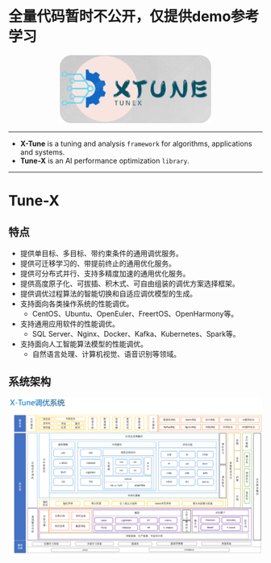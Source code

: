  # 全量代码暂时不公开，仅提供demo参考学习
 

<p align="center">
  <img width="300" src="images/logo.png" alt="TuneX Logo" />
</p>
<hr>

+ **X-Tune** is a tuning and analysis `framework` for algorithms, applications and systems.
+ **Tune-X** is an AI performance optimization `library`.

<hr>

# Tune-X

## 特点 
- 提供单目标、多目标、带约束条件的通用调优服务。
- 提供可迁移学习的、带提前终止的通用优化服务。
- 提供可分布式并行、支持多精度加速的通用优化服务。
- 提供高度原子化、可拔插、积木式、可自由组装的调优方案选择框架。
- 提供调优过程算法的智能切换和自适应调优模型的生成。
- 支持面向各类操作系统的性能调优。
   * CentOS、Ubuntu、OpenEuler、FreertOS、OpenHarmony等。
- 支持通用应用软件的性能调优。
   * SQL Server、Nginx、Docker、Kafka、Kubernetes、Spark等。
- 支持面向人工智能算法模型的性能调优。
   * 自然语言处理、计算机视觉、语音识别等领域。


## 系统架构

![系统架构](./images/arch.png)



